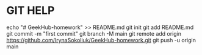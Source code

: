 
# GIT HELP

echo "# GeekHub-homework" >> README.md
git init
git add README.md
git commit -m "first commit"
git branch -M main
git remote add origin https://github.com/IrynaSokoliuk/GeekHub-homework.git
git push -u origin main